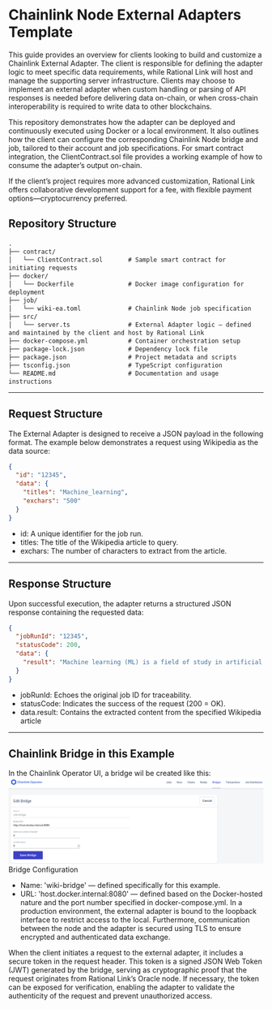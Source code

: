 # Chainlink Node External Adapters Template
This guide provides an overview for clients looking to build and customize a Chainlink External Adapter. The client is responsible for defining the adapter logic to meet specific data requirements, while Rational Link will host and manage the supporting server infrastructure. Clients may choose to implement an external adapter when custom handling or parsing of API responses is needed before delivering data on-chain, or when cross-chain interoperability is required to write data to other blockchains.

This repository demonstrates how the adapter can be deployed and continuously executed using Docker or a local environment. It also outlines how the client can configure the corresponding Chainlink Node bridge and job, tailored to their account and job specifications. For smart contract integration, the ClientContract.sol file provides a working example of how to consume the adapter’s output on-chain.

If the client’s project requires more advanced customization, Rational Link offers collaborative development support for a fee, with flexible payment options—cryptocurrency preferred.


## Repository Structure
```
.
├── contract/
│   └── ClientContract.sol       # Sample smart contract for initiating requests
├── docker/
│   └── Dockerfile               # Docker image configuration for deployment
├── job/
│   └── wiki-ea.toml             # Chainlink Node job specification
├── src/
│   └── server.ts                # External Adapter logic — defined and maintained by the client and host by Rational Link
├── docker-compose.yml           # Container orchestration setup
├── package-lock.json            # Dependency lock file
├── package.json                 # Project metadata and scripts
├── tsconfig.json                # TypeScript configuration
└── README.md                    # Documentation and usage instructions
```
---

## Request Structure
The External Adapter is designed to receive a JSON payload in the following format. The example below demonstrates a request using Wikipedia as the data source:
```json
{
  "id": "12345",
  "data": {
    "titles": "Machine_learning",
    "exchars": "500"
  }
}
```
- id: A unique identifier for the job run.
- titles: The title of the Wikipedia article to query.
- exchars: The number of characters to extract from the article.

---
## Response Structure
Upon successful execution, the adapter returns a structured JSON response containing the requested data:
```json
{
  "jobRunId": "12345",
  "statusCode": 200,
  "data": {
    "result": "Machine learning (ML) is a field of study in artificial intelligence concerned with the development and study of statistical algorithms that can learn from data and generalise to unseen data, and thus perform tasks without explicit instructions. Within a subdiscipline in machine learning, advances in the field of deep learning have allowed neural networks, a class of statistical algorithms, to surpass many previous machine learning approaches in performance. ML finds application in many fields.." 
  }
}
```
- jobRunId: Echoes the original job ID for traceability.
- statusCode: Indicates the success of the request (200 = OK).
- data.result: Contains the extracted content from the specified Wikipedia article

---
## Chainlink Bridge in this Example

In the Chainlink Operator UI, a bridge wil be created like this:
![Alt text](./job/snapshot_wiki-bridge.png)
Bridge Configuration
- Name: 'wiki-bridge' — defined specifically for this example.
- URL: 'host.docker.internal:8080' — defined based on the Docker-hosted nature and the port number specified in docker-compose.yml. In a production environment, the external adapter is bound to the loopback interface to restrict access to the local. Furthermore, communication between the node and the adapter is secured using TLS to ensure encrypted and authenticated data exchange.

When the client initiates a request to the external adapter, it includes a secure token in the request header. This token is a signed JSON Web Token (JWT) generated by the bridge, serving as cryptographic proof that the request originates from Rational Link’s Oracle node. If necessary, the token can be exposed for verification, enabling the adapter to validate the authenticity of the request and prevent unauthorized access.
